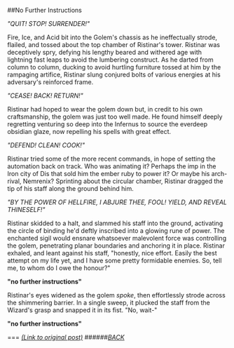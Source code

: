 ##No Further Instructions

*"QUIT! STOP! SURRENDER!"*

Fire, Ice, and Acid bit into the Golem's chassis as he ineffectually strode, flailed, and tossed about the top chamber of Ristinar's tower. Ristinar was deceptively spry, defying his lengthy beared and withered age with lightning fast leaps to avoid the lumbering construct. As he darted from column to column, ducking to avoid hurtling furniture tossed at him by the rampaging artifice, Ristinar slung conjured bolts of various energies at his adversary's reinforced frame.

*"CEASE! BACK! RETURN!"*

Ristinar had hoped to wear the golem down but, in credit to his own craftsmanship, the golem was just too well made. He found himself deeply regretting venturing so deep into the Infernus to source the everdeep obsidian glaze, now repelling his spells with great effect.

*"DEFEND! CLEAN! COOK!"*

Ristinar tried some of the more recent commands, in hope of setting the automation back on track. Who was animating it? Perhaps the imp in the Iron city of Dis that sold him the ember ruby to power it? Or maybe his arch-rival, Nemrenix? Sprinting about the circular chamber, Ristinar dragged the tip of his staff along the ground behind him.

*"BY THE POWER OF HELLFIRE, I ABJURE THEE, FOOL! YIELD, AND REVEAL THINESELF!"*

Ristinar skidded to a halt, and slammed his staff into the ground, activating the circle of binding he'd deftly inscribed into a glowing rune of power. The enchanted sigil would ensnare whatsoever malevolent force was controlling the golem, penetrating planar boundaries and anchoring it in place. Ristinar exhaled, and leant against his staff, "honestly, nice effort. Easily the best attempt on my life yet, and I have some pretty formidable enemies. So, tell me, to whom do I owe the honour?"

**"no further instructions"**

Ristinar's eyes widened as the golem *spoke*, then effortlessly strode across the shimmering barrier. In a single sweep, it plucked the staff from the Wizard's grasp and snapped it in its fist. "No, wait-"

**"no further instructions"**

===
[*(Link to original post)*](https://www.reddit.com/r/Worldprompts/comments/3fsj30/the_last_message_we_received_was_no_further/ctty6gm?context=3)
######[_BACK_](/README.md)
